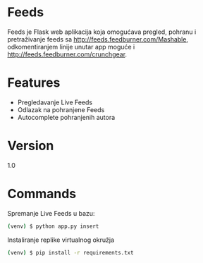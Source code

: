 # Feeds

Feeds je Flask web aplikacija koja omogućava pregled, pohranu i pretraživanje feeds sa    http://feeds.feedburner.com/Mashable, 
odkomentiranjem linije  unutar app moguće i http://feeds.feedburner.com/crunchgear.

# Features

  - Pregledavanje Live Feeds
  - Odlazak na pohranjene Feeds
  - Autocomplete pohranjenih autora


# Version
1.0


# Commands
Spremanje Live Feeds u bazu:

```sh
(venv) $ python app.py insert
```
Instaliranje replike virtualnog okružja
```sh
(venv) $ pip install -r requirements.txt
```
